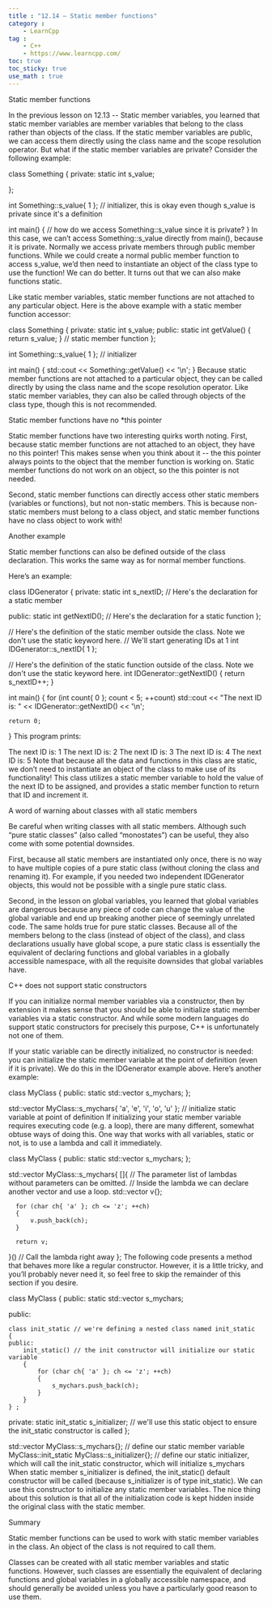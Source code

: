 ```yaml
---
title : "12.14 — Static member functions"
category :
    - LearnCpp
tag : 
    - C++
    - https://www.learncpp.com/
toc: true  
toc_sticky: true 
use_math : true
---
```


Static member functions

In the previous lesson on 12.13 -- Static member variables, you learned that static member variables are member variables that belong to the class rather than objects of the class. If the static member variables are public, we can access them directly using the class name and the scope resolution operator. But what if the static member variables are private? Consider the following example:

class Something
{
private:
    static int s_value;

};

int Something::s_value{ 1 }; // initializer, this is okay even though s_value is private since it's a definition

int main()
{
    // how do we access Something::s_value since it is private?
}
In this case, we can’t access Something::s_value directly from main(), because it is private. Normally we access private members through public member functions. While we could create a normal public member function to access s_value, we’d then need to instantiate an object of the class type to use the function! We can do better. It turns out that we can also make functions static.

Like static member variables, static member functions are not attached to any particular object. Here is the above example with a static member function accessor:

class Something
{
private:
    static int s_value;
public:
    static int getValue() { return s_value; } // static member function
};

int Something::s_value{ 1 }; // initializer

int main()
{
    std::cout << Something::getValue() << '\n';
}
Because static member functions are not attached to a particular object, they can be called directly by using the class name and the scope resolution operator. Like static member variables, they can also be called through objects of the class type, though this is not recommended.

Static member functions have no *this pointer

Static member functions have two interesting quirks worth noting. First, because static member functions are not attached to an object, they have no this pointer! This makes sense when you think about it -- the this pointer always points to the object that the member function is working on. Static member functions do not work on an object, so the this pointer is not needed.

Second, static member functions can directly access other static members (variables or functions), but not non-static members. This is because non-static members must belong to a class object, and static member functions have no class object to work with!

Another example

Static member functions can also be defined outside of the class declaration. This works the same way as for normal member functions.

Here’s an example:

class IDGenerator
{
private:
    static int s_nextID; // Here's the declaration for a static member

public:
     static int getNextID(); // Here's the declaration for a static function
};

// Here's the definition of the static member outside the class.  Note we don't use the static keyword here.
// We'll start generating IDs at 1
int IDGenerator::s_nextID{ 1 };

// Here's the definition of the static function outside of the class.  Note we don't use the static keyword here.
int IDGenerator::getNextID() { return s_nextID++; }

int main()
{
    for (int count{ 0 }; count < 5; ++count)
        std::cout << "The next ID is: " << IDGenerator::getNextID() << '\n';

    return 0;
}
This program prints:

The next ID is: 1
The next ID is: 2
The next ID is: 3
The next ID is: 4
The next ID is: 5
Note that because all the data and functions in this class are static, we don’t need to instantiate an object of the class to make use of its functionality! This class utilizes a static member variable to hold the value of the next ID to be assigned, and provides a static member function to return that ID and increment it.

A word of warning about classes with all static members

Be careful when writing classes with all static members. Although such “pure static classes” (also called “monostates”) can be useful, they also come with some potential downsides.

First, because all static members are instantiated only once, there is no way to have multiple copies of a pure static class (without cloning the class and renaming it). For example, if you needed two independent IDGenerator objects, this would not be possible with a single pure static class.

Second, in the lesson on global variables, you learned that global variables are dangerous because any piece of code can change the value of the global variable and end up breaking another piece of seemingly unrelated code. The same holds true for pure static classes. Because all of the members belong to the class (instead of object of the class), and class declarations usually have global scope, a pure static class is essentially the equivalent of declaring functions and global variables in a globally accessible namespace, with all the requisite downsides that global variables have.

C++ does not support static constructors

If you can initialize normal member variables via a constructor, then by extension it makes sense that you should be able to initialize static member variables via a static constructor. And while some modern languages do support static constructors for precisely this purpose, C++ is unfortunately not one of them.

If your static variable can be directly initialized, no constructor is needed: you can initialize the static member variable at the point of definition (even if it is private). We do this in the IDGenerator example above. Here’s another example:

class MyClass
{
public:
	static std::vector<char> s_mychars;
};

std::vector<char> MyClass::s_mychars{ 'a', 'e', 'i', 'o', 'u' }; // initialize static variable at point of definition
If initializing your static member variable requires executing code (e.g. a loop), there are many different, somewhat obtuse ways of doing this. One way that works with all variables, static or not, is to use a lambda and call it immediately.

class MyClass
{
public:
    static std::vector<char> s_mychars;
};

std::vector<char> MyClass::s_mychars{
  []{ // The parameter list of lambdas without parameters can be omitted.
      // Inside the lambda we can declare another vector and use a loop.
      std::vector<char> v{};

      for (char ch{ 'a' }; ch <= 'z'; ++ch)
      {
          v.push_back(ch);
      }

      return v;
  }() // Call the lambda right away
};
The following code presents a method that behaves more like a regular constructor. However, it is a little tricky, and you’ll probably never need it, so feel free to skip the remainder of this section if you desire.

class MyClass
{
public:
	static std::vector<char> s_mychars;

public:

	class init_static // we're defining a nested class named init_static
	{
	public:
		init_static() // the init constructor will initialize our static variable
		{
			for (char ch{ 'a' }; ch <= 'z'; ++ch)
			{
				s_mychars.push_back(ch);
			}
		}
	} ;

private:
	static init_static s_initializer; // we'll use this static object to ensure the init_static constructor is called
};

std::vector<char> MyClass::s_mychars{}; // define our static member variable
MyClass::init_static MyClass::s_initializer{}; // define our static initializer, which will call the init_static constructor, which will initialize s_mychars
When static member s_initializer is defined, the init_static() default constructor will be called (because s_initializer is of type init_static). We can use this constructor to initialize any static member variables. The nice thing about this solution is that all of the initialization code is kept hidden inside the original class with the static member.

Summary

Static member functions can be used to work with static member variables in the class. An object of the class is not required to call them.

Classes can be created with all static member variables and static functions. However, such classes are essentially the equivalent of declaring functions and global variables in a globally accessible namespace, and should generally be avoided unless you have a particularly good reason to use them.